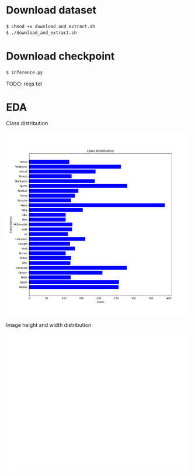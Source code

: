 
# Download dataset

```.bash
$ chmod +x download_and_extract.sh
$ ./download_and_extract.sh
```

# Download checkpoint
```.bash
$ inference.py
```

TODO: reqs txt

# EDA

Class distribution

![Class distribution](pics/eta/class_distribution.png)

Image height and width distribution

![Width height distribution](pics/eta/width_height_distribution.png)
